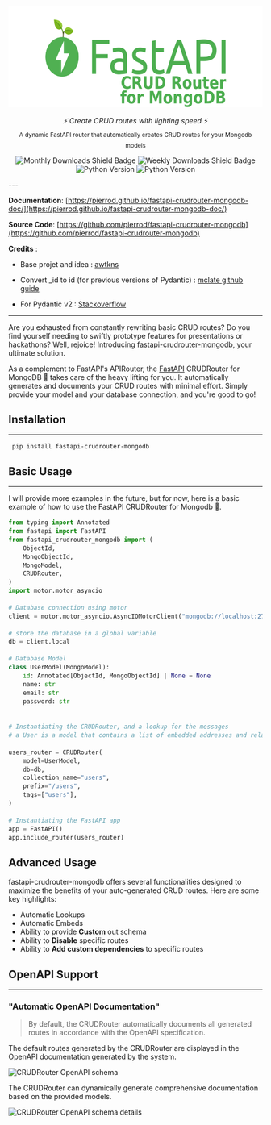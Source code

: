 <p align="center">
  <img src="./docs/assets/img/logo-long-color.png" height="200" />
</p>
<p align="center">
  <em>⚡ Create CRUD routes with lighting speed</em> ⚡</br>
  <sub>A dynamic FastAPI router that automatically creates CRUD routes for your Mongodb models</sub>
</p>

<div align="center">

![Monthly Downloads Shield Badge](https://img.shields.io/pypi/dm/fastapi-crudrouter-mongodb?color=50b052&style=for-the-badge) ![Weekly Downloads Shield Badge](https://img.shields.io/pypi/dw/fastapi-crudrouter-mongodb?color=50b052&style=for-the-badge) ![Python Version](https://img.shields.io/pypi/v/fastapi-crudrouter-mongodb?color=50b052&style=for-the-badge) ![Python Version](https://img.shields.io/pypi/pyversions/fastapi-crudrouter-mongodb?color=3776AB&style=for-the-badge&logo=python&logoColor=white)

</div>
---

**Documentation**: [https://pierrod.github.io/fastapi-crudrouter-mongodb-doc/](https://pierrod.github.io/fastapi-crudrouter-mongodb-doc/)

**Source Code**: [https://github.com/pierrod/fastapi-crudrouter-mongodb](https://github.com/pierrod/fastapi-crudrouter-mongodb)

**Credits** :

- Base projet and idea : [awtkns](https://github.com/awtkns/fastapi-crudrouter)

- Convert \_id to id (for previous versions of Pydantic) : [mclate github guide](https://github.com/tiangolo/fastapi/issues/1515)

- For Pydantic v2 : [Stackoverflow](https://stackoverflow.com/questions/76686267/what-is-the-new-way-to-declare-mongo-objectid-with-pydantic-v2-0)

---

Are you exhausted from constantly rewriting basic CRUD routes? Do you find yourself needing to swiftly prototype features for presentations or hackathons? Well, rejoice! Introducing  [fastapi-crudrouter-mongodb](https://pierrod.github.io/fastapi-crudrouter-mongodb-doc/), your ultimate solution.

As a complement to FastAPI's APIRouter, the [FastAPI](https://fastapi.tiangolo.com/) CRUDRouter for MongoDB 🌱 takes care of the heavy lifting for you. It automatically generates and documents your CRUD routes with minimal effort. Simply provide your model and your database connection, and you're good to go!


## Installation

---


```
 pip install fastapi-crudrouter-mongodb
```


## Basic Usage

---

I will provide more examples in the future, but for now, here is a basic example of how to use the FastAPI CRUDRouter for Mongodb :seedling:.

```py linenums="1"
from typing import Annotated
from fastapi import FastAPI
from fastapi_crudrouter_mongodb import (
    ObjectId,
    MongoObjectId,
    MongoModel,
    CRUDRouter,
)
import motor.motor_asyncio

# Database connection using motor
client = motor.motor_asyncio.AsyncIOMotorClient("mongodb://localhost:27017/local")

# store the database in a global variable
db = client.local

# Database Model
class UserModel(MongoModel):
    id: Annotated[ObjectId, MongoObjectId] | None = None
    name: str
    email: str
    password: str


# Instantiating the CRUDRouter, and a lookup for the messages
# a User is a model that contains a list of embedded addresses and related to multiple messages

users_router = CRUDRouter(
    model=UserModel,
    db=db,
    collection_name="users",
    prefix="/users",
    tags=["users"],
)

# Instantiating the FastAPI app
app = FastAPI()
app.include_router(users_router)
```

## Advanced Usage

fastapi-crudrouter-mongodb offers several functionalities designed to maximize the benefits of your auto-generated CRUD routes. Here are some key highlights:

- Automatic Lookups 
- Automatic Embeds
- Ability to provide **Custom** out schema
- Ability to **Disable** specific routes
- Ability to **Add custom dependencies** to specific routes


## OpenAPI Support

---

### "Automatic OpenAPI Documentation"

>By default, the CRUDRouter automatically documents all generated routes in accordance with the OpenAPI specification.

The default routes generated by the CRUDRouter are displayed in the OpenAPI documentation generated by the system.

![CRUDRouter OpenAPI schema](https://pierrod.github.io/fastapi-crudrouter-mongodb-doc/assets/img/openapi-basic-example.png)


The CRUDRouter can dynamically generate comprehensive documentation based on the provided models.

![CRUDRouter OpenAPI schema details](https://pierrod.github.io/fastapi-crudrouter-mongodb-doc/assets/img/openapi-basic-example-details.png)
